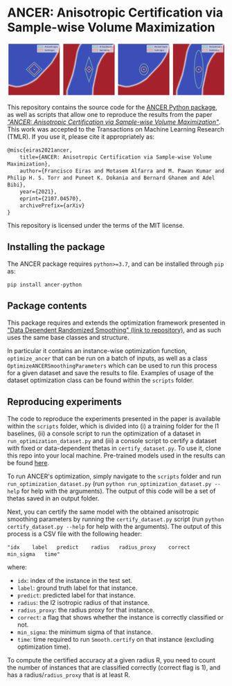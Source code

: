 # ANCER: Anisotropic Certification via Sample-wise Volume Maximization

![ANCER illustration](img/ancer.png)

This repository contains the source code for the [ANCER Python package](https://pypi.org/project/ancer-python/), as well as scripts that allow one to reproduce the results from the paper [*"ANCER: Anisotropic Certification via Sample-wise Volume Maximization"*](https://arxiv.org/abs/2107.04570). This work was accepted to the Transactions on Machine Learning Research (TMLR). If you use it, please cite it appropriately as:

```
@misc{eiras2021ancer,
    title={ANCER: Anisotropic Certification via Sample-wise Volume Maximization}, 
    author={Francisco Eiras and Motasem Alfarra and M. Pawan Kumar and Philip H. S. Torr and Puneet K. Dokania and Bernard Ghanem and Adel Bibi},
    year={2021},
    eprint={2107.04570},
    archivePrefix={arXiv}
}
```
This repository is licensed under the terms of the MIT license.

## Installing the package

The ANCER package requires `python>=3.7`, and can be installed through `pip` as:

```
pip install ancer-python
```

## Package contents

This package requires and extends the optimization framework presented in ["Data Dependent Randomized Smoothing" (link to repository)](https://github.com/MotasemAlfarra/Data_Dependent_Randomized_Smoothing), and as such uses the same base classes and structure. 

In particular it contains an instance-wise optimization function, `optimize_ancer` that can be run on a batch of inputs, as well as a class `OptimizeANCERSmoothingParameters` which can be used to run this process for a given dataset and save the results to file. Examples of usage of the dataset optimization class can be found within the `scripts` folder.

## Reproducing experiments

The code to reproduce the experiments presented in the paper is available within the `scripts` folder, which is divided into (i) a training folder for the l1 baselines, (ii) a console script to run the optimization of a dataset in `run_optimization_dataset.py` and (iii) a console script to certify a dataset with fixed or data-dependent thetas in `certify_dataset.py`. To use it, clone this repo into your local machine. Pre-trained models used in the results can be found [here](https://drive.google.com/drive/folders/1t4IGRDmQ_qA8UVhkJYa3RWXFM6v-5vm5?usp=sharing).

To run ANCER's optimization, simply navigate to the `scripts` folder and run `run_optimization_dataset.py` (run `python run_optimization_dataset.py --help` for help with the arguments). The output of this code will be a set of thetas saved in an output folder.

Next, you can certify the same model with the obtained anisotropic smoothing parameters by running the `certify_dataset.py` script (run `python certify_dataset.py --help` for help with the arguments). The output of this process is a CSV file with the following header:

```
"idx    label   predict    radius   radius_proxy    correct    min_sigma   time"
```

where:

- `idx`: index of the instance in the test set.
- `label`: ground truth label for that instance.
- `predict`: predicted label for that instance.
- `radius`: the l2 isotropic radius of that instance.
- `radius_proxy`: the radius proxy for that instance.
- `correct`: a flag that shows whether the instance is correctly classified or not.
- `min_sigma`: the minimum sigma of that instance.
- `time`: time required to run `Smooth.certify` on that instance (excluding optimization time).

To compute the certified accuracy at a given radius R, you need to count the number of instances that are classified correctly (correct flag is 1), and has a radius/`radius_proxy` that is at least R.
